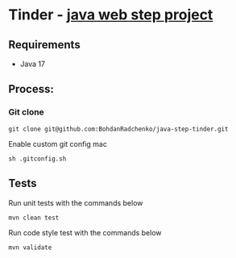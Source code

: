 # Tinder - [java web step project](https://github.com/BohdanRadchenko/java-step-tinder)

## Requirements

* Java 17

## Process:

### Git clone

```
git clone git@github.com:BohdanRadchenko/java-step-tinder.git
```

Enable custom git config
mac
```
sh .gitconfig.sh
```

## Tests

Run unit tests with the commands below

```
mvn clean test
```

Run code style test with the commands below

```
mvn validate
```